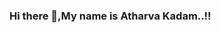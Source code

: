 ### Hi there 👋,My name is Atharva Kadam..!!
<!--
About Me 
- 🖥️ I'm a Software Engineer from India.
- 👨‍💻 I'm currently working as Go Lang Developer.
- 🌱 I’m currently learning AWS.
- ⚡ Fun fact: Everything is Awesome!
- ❤️ Cycling.
- ❤️ Volleyball.
- 🤓 God Bless The Mess..!!
-->
